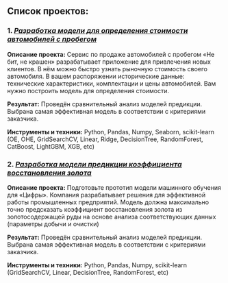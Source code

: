 ## Список проектов:

### 1. [*Разработка модели для определения стоимости автомобилей с пробегом*](https://github.com/olegumnov44/DataScience_100/tree/master/01%20auto_price_prediction)
**Описание проекта:**
Сервис по продаже автомобилей с пробегом «Не бит, не крашен» разрабатывает приложение для привлечения новых клиентов. В нём можно быстро узнать рыночную стоимость своего автомобиля. В вашем распоряжении исторические данные: технические характеристики, комплектации и цены автомобилей. Вам нужно построить модель для определения стоимости. 

**Результат:**
Проведён сравнительный анализ моделей предикции. Выбрана самая эффективная модель в соответствии с критериями заказчика.

**Инструменты и техники:**
Python, Pandas, Numpy, Seaborn, scikit-learn (OE, OHE, GridSearchCV, Linear, Ridge, DecisionTree, RandomForest, CatBoost, LightGBM, XGB, etc)

### 2. [*Разработка модели предикции коэффициента восстановления золота*](https://github.com/olegumnov44/DataScience_100/tree/master/02%20gold_recovery)
**Описание проекта:**
Подготовьте прототип модели машинного обучения для «Цифры». Компания разрабатывает решения для эффективной работы промышленных предприятий.
Модель должна максимально точно предсказать коэффициент восстановления золота из золотосодержащей руды на основе анализа соответствующих данных (параметры добычи и очистки)

**Результат:**
Проведён сравнительный анализ моделей предикции. Выбрана самая эффективная модель в соответствии с критериями заказчика.

**Инструменты и техники:**
Python, Pandas, Numpy, scikit-learn (GridSearchCV, Linear, DecisionTree, RandomForest, etc)
